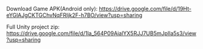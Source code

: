 Download Game APK(Android only):
https://drive.google.com/file/d/19Ht-eYGlAJgCKTGChvNqFRIjk2F-h7BO/view?usp=sharing

Full Unity project zip:
https://drive.google.com/file/d/1la_564P09AialYX5RJJ7UB5mJpIla5s3/view?usp=sharing

